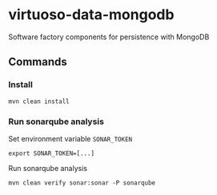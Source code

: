 # virtuoso-data-mongodb

Software factory components for persistence with MongoDB

## Commands

### Install

```shell
mvn clean install
```

### Run sonarqube analysis

Set environment variable `SONAR_TOKEN`

```shell
export SONAR_TOKEN=[...]
```

Run sonarqube analysis

```shell
mvn clean verify sonar:sonar -P sonarqube
```